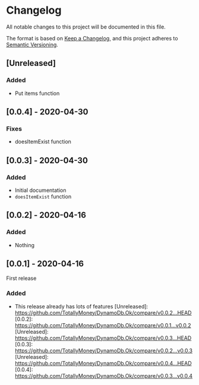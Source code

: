 # Changelog

All notable changes to this project will be documented in this file.

The format is based on [Keep a Changelog](https://keepachangelog.com/en/1.0.0/),
and this project adheres to [Semantic Versioning](https://semver.org/spec/v2.0.0.html).

## [Unreleased]

### Added

-   Put items function

## [0.0.4] - 2020-04-30

### Fixes

-   doesItemExist function

## [0.0.3] - 2020-04-30

### Added

-   Initial documentation
-   `doesItemExist` function

## [0.0.2] - 2020-04-16

### Added

-   Nothing

## [0.0.1] - 2020-04-16

First release

### Added

-   This release already has lots of features
    [Unreleased]: https://github.com/TotallyMoney/DynamoDb.Ok/compare/v0.0.2...HEAD
    [0.0.2]: https://github.com/TotallyMoney/DynamoDb.Ok/compare/v0.0.1...v0.0.2
    [Unreleased]: https://github.com/TotallyMoney/DynamoDb.Ok/compare/v0.0.3...HEAD
    [0.0.3]: https://github.com/TotallyMoney/DynamoDb.Ok/compare/v0.0.2...v0.0.3
    [Unreleased]: https://github.com/TotallyMoney/DynamoDb.Ok/compare/v0.0.4...HEAD
    [0.0.4]: https://github.com/TotallyMoney/DynamoDb.Ok/compare/v0.0.3...v0.0.4
